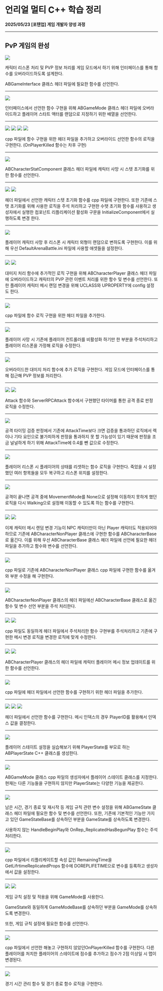 # 언리얼 멀티 C++ 학습 정리

**2025/05/23 [포텐업] 게임 개발자 양성 과정**

---

## PvP 게임의 완성

<img src= "https://github.com/KwonJeHan/Study-cpp/blob/main/img/183.ModifyABGameInterface.h.png">

캐릭터 리스폰 처리 및 PVP 정보 처리를 게임 모드에서 하기 위해 인터페이스를 통해 함수를 오버라이드하도록 설계한다.

ABGameInterface 클래스 헤더 파일에 필요한 함수를 선언한다.

---

<img src= "https://github.com/KwonJeHan/Study-cpp/blob/main/img/184.ModifyABGameMode.h.png">

인터페이스에서 선언한 함수 구현을 위해 ABGameMode 클래스 헤더 파일에 오버라이드하고 플레이어 스타트 액터를 랜덤으로 지정하기 위한 배열을 선언한다.

---

<img src= "https://github.com/KwonJeHan/Study-cpp/blob/main/img/185.ModifyABGameMode.cpp1.png">

<img src= "https://github.com/KwonJeHan/Study-cpp/blob/main/img/186.ModifyABGameMode.cpp2.png">

<img src= "https://github.com/KwonJeHan/Study-cpp/blob/main/img/187.ModifyABGameMode.cpp3.png">

<img src= "https://github.com/KwonJeHan/Study-cpp/blob/main/img/188.ModifyABGameMode.cpp4.png">

cpp 파일에 함수 구현을 위한 헤더 파일을 추가하고 오버라이드 선언한 함수의 로직을 구현한다. (OnPlayerKilled 함수는 차후 구현)

---

<img src= "https://github.com/KwonJeHan/Study-cpp/blob/main/img/189.ModifyABCharacterStatComponent.h.png">

ABCharacterStatComponent 클래스 헤더 파일에 캐릭터 사망 시 스텟 초기화를 위한 함수를 선언한다.

---

<img src= "https://github.com/KwonJeHan/Study-cpp/blob/main/img/190.ModifyABCharacterStatComponent.cpp1.png">

<img src= "https://github.com/KwonJeHan/Study-cpp/blob/main/img/191.ModifyABCharacterStatComponent.cpp2.png">

헤더 파일에서 선언한 캐릭터 스텟 초기화 함수를 cpp 파일에 구현한다. 또한 기존에 스탯 초기화를 위해 사용한 로직을 주석 처리하고 구현한 수탯 초기화 함수를 사용하고 생성자에서 실행한 컴포넌트 리플리케이션 활성화 구문을 InitializeComponent에서 실행하도록 변경 한다.

---

<img src= "https://github.com/KwonJeHan/Study-cpp/blob/main/img/192.ModifyDefaultArenaBattle.ini.png">

플레이어 캐릭터 사망 후 리스폰 시 캐릭터 외형이 랜덤으로 변하도록 구현한다. 이를 위해 우선 DefaultArenaBattle.ini 파일에 사용할 애셋들을 설정한다.

---

<img src= "https://github.com/KwonJeHan/Study-cpp/blob/main/img/193.ModifyABCharacterPlayer.h1.png">

<img src= "https://github.com/KwonJeHan/Study-cpp/blob/main/img/194.ModifyABCharacterPlayer.h2.png">

대미지 처리 함수에 추가적인 로직 구현을 위해 ABCharacterPlayer 클래스 헤더 파일에 오버라이드하고 캐릭터의 PVP 관련 이벤트 처리를 위한 함수 및 변수를 선언한다. 또한 플레이어 캐릭터 메시 랜덤 변경을 위해 UCLASS와 UPROPERTY에 config 설정도 한다.

---

<img src= "https://github.com/KwonJeHan/Study-cpp/blob/main/img/195.ModifyABCharacterPlayer.cpp1.png">

cpp 파일에 함수 로직 구현을 위한 헤더 파일을 추가한다.

---

<img src= "https://github.com/KwonJeHan/Study-cpp/blob/main/img/196.ModifyABCharacterPlayer.cpp2.png">

플레이어 사망 시 기존에 플레이어 컨트롤러를 비활성화 하기만 한 부분을 주석처리하고 플레이어 리스폰을 가정해 로직을 수정한다.

---

<img src= "https://github.com/KwonJeHan/Study-cpp/blob/main/img/197.ModifyABCharacterPlayer.cpp3.png">

오버라이드한 대미지 처리 함수에 추가 로직을 구현한다. 게임 모드에 인터페이스를 통해 접근해 PVP 정보를 처리한다.

---

<img src= "https://github.com/KwonJeHan/Study-cpp/blob/main/img/198.ModifyABCharacterPlayer.cpp4.png">

<img src= "https://github.com/KwonJeHan/Study-cpp/blob/main/img/200.ModifyABCharacterPlayer.cpp6.png">

Attack 함수와 ServerRPCAttack 함수에서 구현했던 타이머를 통한 공격 종료 판정 로직을 수정한다.

---

<img src= "https://github.com/KwonJeHan/Study-cpp/blob/main/img/199.ModifyABCharacterPlayer.cpp5.png">

공격 타이밍 검증 판정에서 기존에 AttackTime보다 크면 검증을 통과하던 로직에서 렉이나 기타 요인으로 불가피하게 판정을 통과하지 못 할 가능성이 있기 때문에 판정을 조금 널널하게 하기 위해 AttackTime에 0.4를 뺀 값으로 수정한다.

---

<img src= "https://github.com/KwonJeHan/Study-cpp/blob/main/img/201.ModifyABCharacterPlayer.cpp7.png">

플레이어 리스폰 시 플레이어의 상태를 리셋하는 함수 로직을 구현한다. 죽었을 시 설정했던 여러 항목들을 모두 복구하고 리스폰 위치를 설정한다.

---

<img src= "https://github.com/KwonJeHan/Study-cpp/blob/main/img/202.ModifyABCharacterPlayer.cpp8.png">

공격이 끝나면 공격 중에 MovementMode를 None으로 설정해 이동하지 못하게 했던 로직을 다시 Walking으로 설정해 이동할 수 있도록 하는 함수를 구현한다.

---

<img src= "https://github.com/KwonJeHan/Study-cpp/blob/main/img/206.ModifyABCharacterBase.h1.png">

<img src= "https://github.com/KwonJeHan/Study-cpp/blob/main/img/207.ModifyABCharacterBase.h2.png">

이제 캐릭터 메시 랜덤 변경 기능이 NPC 캐릭터만이 아닌 Player 캐릭터도 적용되어야 하므로 기존에 ABCharacterNonPlayer 클래스에 구현한 함수를 ABCharacterBase로 옮긴다. 이를 위해 우선 ABCharacterBase 클래스 헤더 파일에 선언에 필요한 헤더 파일을 추가하고 함수와 변수를 선언한다.

---

<img src= "https://github.com/KwonJeHan/Study-cpp/blob/main/img/208.ModifyABCharacterBase.cpp.png">

cpp 파일로 기존에 ABCharacterNonPlayer 클래스 cpp 파일에 구현한 함수를 옮겨와 부분 수정을 해 구현한다.

---

<img src= "https://github.com/KwonJeHan/Study-cpp/blob/main/img/203.ModifyABCharacterNonPlayer.h.png">

ABCharacterNonPlayer 클래스의 헤더 파일에선 ABCharacterBase 클래스로 옮긴 함수 및 변수 선언 부분을 주석 처리한다.

---

<img src= "https://github.com/KwonJeHan/Study-cpp/blob/main/img/204.ModifyABCharacterNonPlayer.cpp1.png">

<img src= "https://github.com/KwonJeHan/Study-cpp/blob/main/img/205.ModifyABCharacterNonPlayer.cpp2.png">

cpp 파일도 동일하게 헤더 파일에서 주석처리한 함수 구현부를 주석처리하고 기존에 구현한 메시 변경 로직을 변경한 로직에 맞게 수정한다.

---

<img src= "https://github.com/KwonJeHan/Study-cpp/blob/main/img/209.ModifyABCharacterPlayer.h1.png">

<img src= "https://github.com/KwonJeHan/Study-cpp/blob/main/img/210.ModifyABCharacterPlayer.h2.png">

ABCharacterPlayer 클래스의 헤더 파일에 캐릭터 플레이어 메시 정보 업데이트를 위한 함수를 선언한다.

---

<img src= "https://github.com/KwonJeHan/Study-cpp/blob/main/img/211.ModifyABCharacterPlayer.cpp1.png">

cpp 파일에 헤더 파일에서 선언한 함수를 구현하기 위한 헤더 파일을 추가한다.

---

<img src= "https://github.com/KwonJeHan/Study-cpp/blob/main/img/212.ModifyABCharacterPlayer.cpp2.png">

<img src= "https://github.com/KwonJeHan/Study-cpp/blob/main/img/213.ModifyABCharacterPlayer.cpp3.png">

<img src= "https://github.com/KwonJeHan/Study-cpp/blob/main/img/214.ModifyABCharacterPlayer.cpp4.png">

헤더 파일에서 선언한 함수를 구현한다. 메시 인덱스의 경우 PlayerID를 활용해서 인덱스 값을 결정한다.

---

<img src= "https://github.com/KwonJeHan/Study-cpp/blob/main/img/215.CreatePlayerStateCPPClass(ABPlayerState).png">

플레이어 스테이트 설정을 실습해보기 위해 PlayerState를 부모로 하는 ABPlayerState C++ 클래스를 생성한다. 

---

<img src= "https://github.com/KwonJeHan/Study-cpp/blob/main/img/216.ModifyABGameMode.cpp.png">

ABGameMode 클래스 cpp 파일의 생성자에서 플레이어 스테이트 클래스를 지정한다. 현재는 다른 기능들을 구현하지 않지만 PlayerState는 다양한 기능을 제공한다.

---

<img src= "https://github.com/KwonJeHan/Study-cpp/blob/main/img/217.ModifyABGameState.h.png">

남은 시간, 경기 종료 및 재시작 등 게임 규칙 관련 변수 설정을 위해 ABGameState 클래스 헤더 파일에 필요한 함수 및 변수를 선언한다. 또한, 기존에 기본적인 기능만 가지고 있던 GameStateBase를 상속하던 부분을 GameState를 상속하도록 변경한다.

사용하지 않는 HandleBeginPlay와 OnRep_ReplicatedHasBegunPlay 함수는 주석처리한다.

---

<img src= "https://github.com/KwonJeHan/Study-cpp/blob/main/img/218.ModifyABGameState.cpp.png">

cpp 파일에서 리플리케이트할 속성 값인 RemainingTime을 GetLifrtimeReplicatedProps 함수에 DOREPLIFETIME으로 변수를 등록하고 생성자에서 값을 설정한다.

---

<img src= "https://github.com/KwonJeHan/Study-cpp/blob/main/img/219.ModifyABGameMode.h1.png">

<img src= "https://github.com/KwonJeHan/Study-cpp/blob/main/img/220.ModifyABGameMode.h2.png">

게임 규칙 설정 및 적용을 위해 GameMode를 사용한다.

GameState와 동일하게 GameModeBase를 상속하던 부분을 GameMode를 상속하도록 변경한다.

또한, 게임 규칙 설정에 필요한 함수를 선언한다.

---

<img src= "https://github.com/KwonJeHan/Study-cpp/blob/main/img/221.ModifyABGameMode.cpp1.png">

cpp 파일에서 선언한 해놓고 구현하지 않았던OnPlayerKilled 함수를 구현한다. 다른 플레이어를 처치한 플레이어의 스테이트에 점수를 추가하고 점수가 2점 이상일 시 맵이 변경된다.

---

<img src= "https://github.com/KwonJeHan/Study-cpp/blob/main/img/222.ModifyABGameMode.cpp2.png">

경기 시간 관리 함수 및 경기 종료 함수 로직을 구현한다.
